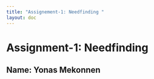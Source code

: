 ```yaml
---
title: "Assignement-1: Needfinding "
layout: doc
---
```


# Assignment-1: Needfinding

## Name: Yonas Mekonnen

